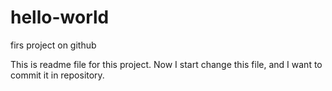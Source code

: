 # hello-world
firs project on github

This is readme file for this project. 
Now I start change this file, and I want to commit it in repository.
